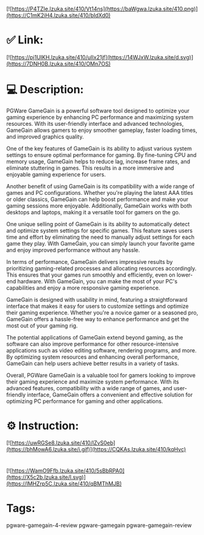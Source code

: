 [![https://P4TZIe.lzuka.site/410/Vt14ns](https://baWgwa.lzuka.site/410.png)](https://C1mK2iH4.lzuka.site/410/bIdXd0)
# ✅ Link:
[![https://pj1UIKH.lzuka.site/410/uIIx21jf](https://14WJxW.lzuka.site/d.svg)](https://7DNH0B.lzuka.site/410/OMn7OS)
# 💻 Description:
PGWare GameGain is a powerful software tool designed to optimize your gaming experience by enhancing PC performance and maximizing system resources. With its user-friendly interface and advanced technologies, GameGain allows gamers to enjoy smoother gameplay, faster loading times, and improved graphics quality.

One of the key features of GameGain is its ability to adjust various system settings to ensure optimal performance for gaming. By fine-tuning CPU and memory usage, GameGain helps to reduce lag, increase frame rates, and eliminate stuttering in games. This results in a more immersive and enjoyable gaming experience for users.

Another benefit of using GameGain is its compatibility with a wide range of games and PC configurations. Whether you're playing the latest AAA titles or older classics, GameGain can help boost performance and make your gaming sessions more enjoyable. Additionally, GameGain works with both desktops and laptops, making it a versatile tool for gamers on the go.

One unique selling point of GameGain is its ability to automatically detect and optimize system settings for specific games. This feature saves users time and effort by eliminating the need to manually adjust settings for each game they play. With GameGain, you can simply launch your favorite game and enjoy improved performance without any hassle.

In terms of performance, GameGain delivers impressive results by prioritizing gaming-related processes and allocating resources accordingly. This ensures that your games run smoothly and efficiently, even on lower-end hardware. With GameGain, you can make the most of your PC's capabilities and enjoy a more responsive gaming experience.

GameGain is designed with usability in mind, featuring a straightforward interface that makes it easy for users to customize settings and optimize their gaming experience. Whether you're a novice gamer or a seasoned pro, GameGain offers a hassle-free way to enhance performance and get the most out of your gaming rig.

The potential applications of GameGain extend beyond gaming, as the software can also improve performance for other resource-intensive applications such as video editing software, rendering programs, and more. By optimizing system resources and enhancing overall performance, GameGain can help users achieve better results in a variety of tasks.

Overall, PGWare GameGain is a valuable tool for gamers looking to improve their gaming experience and maximize system performance. With its advanced features, compatibility with a wide range of games, and user-friendly interface, GameGain offers a convenient and effective solution for optimizing PC performance for gaming and other applications.

# ⚙️ Instruction:
[![https://uwRGSe8.lzuka.site/410/lZvS0eb](https://bhMowA6.lzuka.site/i.gif)](https://CQKAs.lzuka.site/410/kqHvc)
#
[![https://WamO9Ffb.lzuka.site/410/5sBbRPA0](https://X5c2b.lzuka.site/l.svg)](https://lMHZrp5C.lzuka.site/410/qBMThMJB)
# Tags:
pgware-gamegain-4-review pgware-gamegain pgware-gamegain-review





